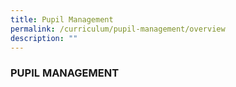 ```yaml
---
title: Pupil Management
permalink: /curriculum/pupil-management/overview
description: ""
---
```

### PUPIL MANAGEMENT